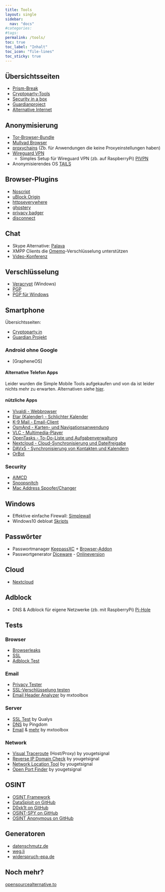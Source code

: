 ```yaml
---
title: Tools
layout: single
sidebar:
  nav: "docs"
#categories:
#tags:
permalink: /tools/
toc: true
toc_label: "Inhalt"
toc_icon: "file-lines"
toc_sticky: true
---
```


## Übersichtsseiten
+ <a href="https://prism-break.org/de/" target="_blank">Prism-Break</a>
+ <a href="https://www.cryptoparty.in/learn/tools" target="_blank">Cryptoparty-Tools</a>
+ <a href="https://securityinabox.org/en/tools" target="_blank">Security in a box</a>
+ <a href="https://guardianproject.info/apps/" target="_blank">Guardianproject</a>
+ <a href="https://github.com/redecentralize/alternative-internet" target="_blank">Alternative Internet</a>

## Anonymisierung
+ <a href="https://www.torproject.org/download/download-easy.html.en" target="_blank">Tor-Browser-Bundle</a>
+ <a href="https://mullvad.net/de/browser">Mullvad Browser</a>
+ <a href="https://github.com/haad/proxychains" target="_blank">proxychains</a> (Zb. für Anwendungen die keine Proxyeinstellungen haben)
+ <a href="https://www.wireguard.com" target="_blank">Wireguard VPN</a>
  + Simples Setup für Wireguard VPN (zb. auf RaspberryPi) <a href="https://www.pivpn.io">PIVPN</a>
+ Anonymisierendes OS <a href="https://tails.net">TAILS</a>

## Browser-Plugins
+ <a href="https://noscript.net/getit" target="_blank"><span class="author-g-tqy5ovrn5oqkm1z122zr">Noscript</span></a>
+ <a href="https://github.com/gorhill/uBlock/" target="_blank"><span class="author-g-tqy5ovrn5oqkm1z122zr">uBlock Origin</span></a>
+ <a href="https://www.eff.org/https-everywhere" target="_blank"><span class="author-g-tqy5ovrn5oqkm1z122zr">httpseverywhere</span></a>
+ <a href="https://www.ghostery.com/" target="_blank"><span class="author-g-z122zt8sdyx6eayfr2jm">ghostery</span></a>
+ <a href="https://www.eff.org/privacybadger" target="_blank">privacy badger</a>
+ <a href="https://disconnect.me/#get-cta" target="_blank">disconnect</a>

## Chat
+ Skype Alternative: <a href="https://palava.tv/" target="_blank">Palava</a>
+ XMPP Clients die <a href="https://omemo.top" target="_blank">Omemo</a>-Verschlüsselung unterstützen
+ [Video-Konferenz](https://meet.jit.si/)

## Verschlüsselung
+ <a href="https://www.veracrypt.fr/" target="_blank">Veracrypt</a> (Windows)
+ <a href="https://www.gnupg.org/index.de.html" target="_blank">PGP</a>
+ <a href="http://www.gpg4win.org/" target="_blank">PGP für Windows</a>

## Smartphone

Übersichtsseiten:
+ <a href="https://www.cryptoparty.in/learn/tools#mobile_phone" target="_blank">Cryptoparty.in</a>
+ <a href="https://guardianproject.info/apps/" target="_blank">Guardian Projekt</a>

### Android ohne Google

+ [GrapheneOS]

#### Alternative Telefon Apps

Leider wurden die Simple Mobile Tools aufgekaufen und von da ist leider nichts mehr zu erwarten. Alternativen siehe [hier](https://gnulinux.ch/alternativen-fuer-die-simple-mobile-tools).

#### nützliche Apps

- [Vivaldi - Webbrowser](https://f-droid.org/packages/com.vivaldi.browser/)
- [Etar (Kalender) - Schlichter Kalender](https://f-droid.org/packages/ws.xsoh.etar/)
- [K-9 Mail - Email-Client](https://f-droid.org/packages/com.fsck.k9/)
- [OsmAnd - Karten- und Navigationsanwendung](https://f-droid.org/packages/net.osmand.plus/)
- [VLC - Multimedia-Player](https://f-droid.org/packages/org.videolan.vlc/)
- [OpenTasks - To-Do-Liste und Aufgabenverwaltung](https://f-droid.org/packages/org.dmfs.tasks/)
- [Nextcloud - Cloud-Synchronisierung und Dateifreigabe](https://f-droid.org/packages/com.nextcloud.client/)
- [DAVx5 - Synchronisierung von Kontakten und Kalendern](https://f-droid.org/packages/at.bitfire.davdroid/)
- [OrBot](https://orbot.app)

### Security

+ <a href="https://github.com/CellularPrivacy/Android-IMSI-Catcher-Detector/wiki/Recommendations" target="_blank">AIMCD</a>
+ <a href="https://opensource.srlabs.de/projects/snoopsnitch" target="_blank">Snoopsnitch</a>
+ <a href="https://github.com/KillAllSnitches/macster">Mac Address Spoofer/Changer</a>

## Windows
+ Effektive einfache Firewall: <a href="https://github.com/henrypp/simplewall">Simplewall</a>
+ Windows10 debloat <a href="https://github.com/W4RH4WK/Debloat-Windows-10">Skripts</a>

## Passwörter
+ Passwortmanager <a href="https://keepassxc.org">KeepassXC</a> + <a href="https://keepassxc.org/docs/KeePassXC_Gettingfile-linested#_install_the_browser_extension">Browser-Addon</a>
+ Passwortgenerator <a href="https://diceware.dmuth.org">Diceware</a> - <a href="https://diceware.rempe.us/#eff">Onlineversion</a>

## Cloud
+ [Nextcloud](https://nextcloud.com/)

## Adblock
+ DNS & Adblock für eigene Netzwerke (zb. mit RaspberryPi) <a href="https://pi-hole.net">Pi-Hole</a>

## Tests

### Browser
+ <a href="https://browserleaks.com/">Browserleaks</a>
+ <a href="https://www.ssllabs.com/ssltest/viewMyClient.html" target="_blank">SSL</a>
+ [Adblock Test](https://d3ward.github.io/toolz/adblock.html)

### Email
+ <a href="https://emailprivacytester.com/" target="_blank">Privacy Tester</a>
+ <a href="https://www.checktls.com/" target="_blank">SSL-Verschlüsselung testen</a>
+ <a href="https://mxtoolbox.com/EmailHeaders.aspx" target="_blank">Email Header Analyzer</a> by mxtoolbox

### Server
+ <a href="https://www.ssllabs.com/ssltest/analyze.html" target="_blank">SSL Test</a> by Qualys
+ <a href="http://dnscheck.pingdom.com/" target="_blank">DNS</a> by Pingdom
+ <a href="https://mxtoolbox.com/NetworkTools.aspx" target="_blank">Email</a> &amp; <a href="https://mxtoolbox.com/SuperTool.aspx" target="_blank">mehr</a> by mxtoolbox

### Network
+ <a href="http://www.yougetsignal.com/tools/visual-tracert/" target="_blank">Visual Traceroute</a> (Host/Proxy) by yougetsignal
+ <a href="http://www.yougetsignal.com/tools/web-sites-on-web-server/" target="_blank">Reverse IP Domain Check</a> by yougetsignal
+ <a href="http://www.yougetsignal.com/tools/network-location/" target="_blank">Network Location Tool</a> by yougetsignal
+ <a href="http://www.yougetsignal.com/tools/open-ports/" target="_blank">Open Port Finder</a> by yougetsignal

## OSINT

- [OSINT Framework](http://osintframework.com)
- [DataSploit on GitHub](https://github.com/DataSploit/datasploit)
- [D0xk1t on GitHub](https://github.com/mrpnkt/D0xk1t)
- [OSINT-SPY on GitHub](https://github.com/SharadKumar97/OSINT-SPY)
- [OSINT Anonymous on GitHub](https://github.com/CScorza/OSINTAnonymous)

## Generatoren

+ <a href="https://www.datenschmutz.de/cgi-bin/auskunft" target="_blank">datenschmutz.de</a>
+ [weg.li](https://www.weg.li/)
+ [widerspruch-epa.de](https://widerspruch-epa.de/widerspruchs-generator/)

## Noch mehr?

[opensourcealternative.to](https://opensourcealternative.to/)